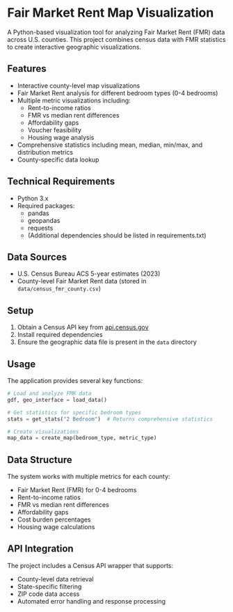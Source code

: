 # Fair Market Rent Map Visualization

A Python-based visualization tool for analyzing Fair Market Rent (FMR) data across U.S. counties. This project combines census data with FMR statistics to create interactive geographic visualizations.

## Features

- Interactive county-level map visualizations
- Fair Market Rent analysis for different bedroom types (0-4 bedrooms)
- Multiple metric visualizations including:
  - Rent-to-income ratios
  - FMR vs median rent differences
  - Affordability gaps
  - Voucher feasibility
  - Housing wage analysis
- Comprehensive statistics including mean, median, min/max, and distribution metrics
- County-specific data lookup

## Technical Requirements

- Python 3.x
- Required packages:
  - pandas
  - geopandas
  - requests
  - (Additional dependencies should be listed in requirements.txt)

## Data Sources

- U.S. Census Bureau ACS 5-year estimates (2023)
- County-level Fair Market Rent data (stored in `data/census_fmr_county.csv`)

## Setup

1. Obtain a Census API key from [api.census.gov](https://api.census.gov)
2. Install required dependencies
3. Ensure the geographic data file is present in the `data` directory

## Usage

The application provides several key functions:

```python
# Load and analyze FMR data
gdf, geo_interface = load_data()

# Get statistics for specific bedroom types
stats = get_stats("2 Bedroom")  # Returns comprehensive statistics

# Create visualizations
map_data = create_map(bedroom_type, metric_type)
```

## Data Structure

The system works with multiple metrics for each county:
- Fair Market Rent (FMR) for 0-4 bedrooms
- Rent-to-income ratios
- FMR vs median rent differences
- Affordability gaps
- Cost burden percentages
- Housing wage calculations

## API Integration

The project includes a Census API wrapper that supports:
- County-level data retrieval
- State-specific filtering
- ZIP code data access
- Automated error handling and response processing
